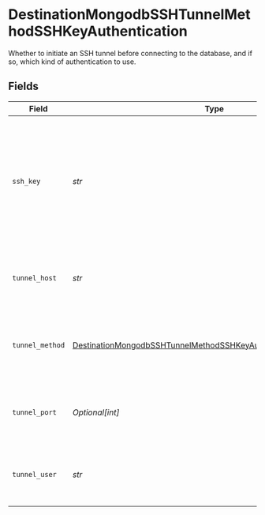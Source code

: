 # DestinationMongodbSSHTunnelMethodSSHKeyAuthentication

Whether to initiate an SSH tunnel before connecting to the database, and if so, which kind of authentication to use.


## Fields

| Field                                                                                                                                                         | Type                                                                                                                                                          | Required                                                                                                                                                      | Description                                                                                                                                                   | Example                                                                                                                                                       |
| ------------------------------------------------------------------------------------------------------------------------------------------------------------- | ------------------------------------------------------------------------------------------------------------------------------------------------------------- | ------------------------------------------------------------------------------------------------------------------------------------------------------------- | ------------------------------------------------------------------------------------------------------------------------------------------------------------- | ------------------------------------------------------------------------------------------------------------------------------------------------------------- |
| `ssh_key`                                                                                                                                                     | *str*                                                                                                                                                         | :heavy_check_mark:                                                                                                                                            | OS-level user account ssh key credentials in RSA PEM format ( created with ssh-keygen -t rsa -m PEM -f myuser_rsa )                                           |                                                                                                                                                               |
| `tunnel_host`                                                                                                                                                 | *str*                                                                                                                                                         | :heavy_check_mark:                                                                                                                                            | Hostname of the jump server host that allows inbound ssh tunnel.                                                                                              |                                                                                                                                                               |
| `tunnel_method`                                                                                                                                               | [DestinationMongodbSSHTunnelMethodSSHKeyAuthenticationTunnelMethod](../../models/shared/destinationmongodbsshtunnelmethodsshkeyauthenticationtunnelmethod.md) | :heavy_check_mark:                                                                                                                                            | Connect through a jump server tunnel host using username and ssh key                                                                                          |                                                                                                                                                               |
| `tunnel_port`                                                                                                                                                 | *Optional[int]*                                                                                                                                               | :heavy_minus_sign:                                                                                                                                            | Port on the proxy/jump server that accepts inbound ssh connections.                                                                                           | 22                                                                                                                                                            |
| `tunnel_user`                                                                                                                                                 | *str*                                                                                                                                                         | :heavy_check_mark:                                                                                                                                            | OS-level username for logging into the jump server host.                                                                                                      |                                                                                                                                                               |